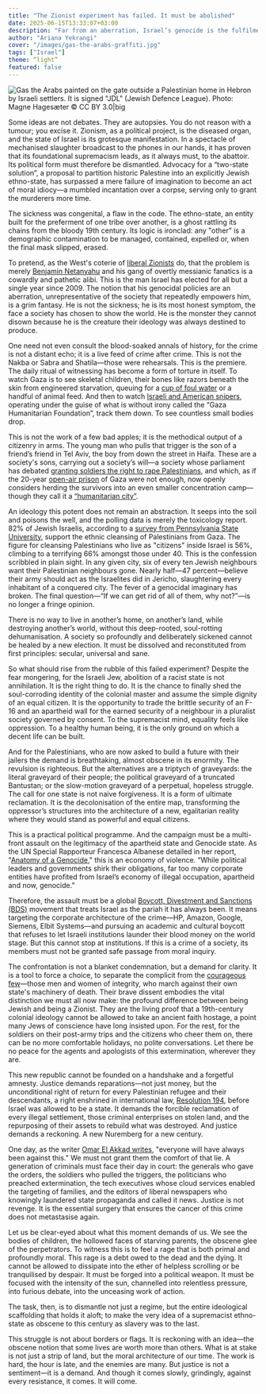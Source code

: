 ```yaml
---
title: "The Zionist experiment has failed. It must be abolished"
date: 2025-06-15T13:33:07+03:00
description: "Far from an aberration, Israel’s genocide is the fulfilment of its design.The era of two-state fantasies is over. Only a single, secular republic offers justice."
author: "Ariana Yekrangi"
cover: "/images/gas-the-arabs-graffiti.jpg"
tags: ["Israel"]
theme: “light”
featured: false
---
```


![`Gas the Arabs` painted on the gate outside a Palestinian home in Hebron by Israeli settlers. It is signed "JDL" (Jewish Defence League). Photo: Magne Hagesæter © CC BY 3.0|big](/images/gas-the-arabs-graffiti.jpg)

Some ideas are not debates. They are autopsies. You do not reason with a tumour; you excise it. Zionism, as a political project, is the diseased organ, and the state of Israel is its grotesque manifestation. In a spectacle of mechanised slaughter broadcast to the phones in our hands, it has proven that its foundational supremacism leads, as it always must, to the abattoir. Its political form must therefore be dismantled. Advocacy for a “two-state solution”, a proposal to partition historic Palestine into an explicitly Jewish ethno-state, has surpassed a mere failure of imagination to become an act of moral idiocy—a mumbled incantation over a corpse, serving only to grant the murderers more time.

The sickness was congenital, a flaw in the code. The ethno-state, an entity built for the preferment of one tribe over another, is a ghost rattling its chains from the bloody 19th century. Its logic is ironclad: any "other" is a demographic contamination to be managed, contained, expelled or, when the final mask slipped, erased.

To pretend, as the West's coterie of [liberal Zionists](https://youtu.be/4jf6tMsdlms?si=4ryVn3j7w8F4Dg9R) do, that the problem is merely [Benjamin Netanyahu](https://www.bbc.com/news/world-middle-east-18008697) and his gang of overtly messianic fanatics is a cowardly and pathetic alibi. This is the man Israel has elected for all but a single year since 2009\. The notion that his genocidal policies are an aberration, unrepresentative of the society that repeatedly empowers him, is a grim fantasy. He is not the sickness; he is its most honest symptom, the face a society has chosen to show the world. He is the monster they cannot disown because he is the creature their ideology was always destined to produce.

One need not even consult the blood-soaked annals of history, for the crime is not a distant echo; it is a live feed of crime after crime. This is not the Nakba or Sabra and Shatila—those were rehearsals. This is the premiere. The daily ritual of witnessing has become a form of torture in itself. To watch Gaza is to see skeletal children, their bones like razors beneath the skin from engineered starvation, queuing for a [cup of foul water](https://www.aljazeera.com/news/2025/7/13/children-collecting-water-among-59-palestinians-killed-by-israel-in-gaza) or a handful of animal feed. And then to watch [Israeli and American snipers](https://www.aljazeera.com/news/2025/5/27/heartbreaking-chaos-in-gaza-as-starving-palestinians-seek-us-israeli-aid), operating under the guise of what is without irony called the “Gaza Humanitarian Foundation”, track them down. To see countless small bodies drop.

This is not the work of a few bad apples; it is the methodical output of a citizenry in arms. The young man who pulls that trigger is the son of a friend’s friend in Tel Aviv, the boy from down the street in Haifa. These are a society's sons, carrying out a society’s will—a society whose parliament has debated [granting soldiers the right to rape Palestinians](https://www.cbsnews.com/news/israel-hamas-war-idf-palestinian-prisoner-alleged-rape-sde-teinman-abuse-protest/), and which, as if the 20-year [open-air prison](https://www.hrw.org/news/2022/06/14/gaza-israels-open-air-prison-15) of Gaza were not enough, now openly considers herding the survivors into an even smaller concentration camp—though they call it a [“humanitarian city”](https://www.theguardian.com/world/2025/jul/13/israel-humanitarian-city-rafah-gaza-camp-ehud-olmert).

An ideology this potent does not remain an abstraction. It seeps into the soil and poisons the well, and the polling data is merely the toxicology report. 82% of Jewish Israelis, according to a [survey from Pennsylvania State University](https://mondoweiss.net/2025/05/poll-shows-israeli-belief-that-palestinians-should-be-eradicated-is-no-longer-a-fringe-opinion/), support the ethnic cleansing of Palestinians from Gaza. The figure for cleansing Palestinians who live as "citizens" inside Israel is 56%, climbing to a terrifying 66% amongst those under 40\. This is the confession scribbled in plain sight. In any given city, six of every ten Jewish neighbours want their Palestinian neighbours gone. Nearly half—47 percent—believe their army should act as the Israelites did in Jericho, slaughtering every inhabitant of a conquered city. The fever of a genocidal imaginary has broken. The final question—“If we can get rid of all of them, why not?”—is no longer a fringe opinion.

There is no way to live in another’s home, on another’s land, while destroying another’s world, without this deep-rooted, soul-rotting dehumanisation. A society so profoundly and deliberately sickened cannot be healed by a new election. It must be dissolved and reconstituted from first principles: secular, universal and sane.

So what should rise from the rubble of this failed experiment? Despite the fear mongering, for the Israeli Jew, abolition of a racist state is not annihilation. It is the right thing to do. It is the chance to finally shed the soul-corroding identity of the colonial master and assume the simple dignity of an equal citizen. It is the opportunity to trade the brittle security of an F-16 and an apartheid wall for the earned security of a neighbour in a pluralist society governed by consent. To the supremacist mind, equality feels like oppression. To a healthy human being, it is the only ground on which a decent life can be built.

And for the Palestinians, who are now asked to build a future with their jailers the demand is breathtaking, almost obscene in its enormity. The revulsion is righteous. But the alternatives are a triptych of graveyards: the literal graveyard of their people; the political graveyard of a truncated Bantustan; or the slow-motion graveyard of a perpetual, hopeless struggle. The call for one state is not naive forgiveness. It is a form of ultimate reclamation. It is the decolonisation of the entire map, transforming the oppressor’s structures into the architecture of a new, egalitarian reality where they would stand as powerful and equal citizens.

This is a practical political programme. And the campaign must be a multi-front assault on the legitimacy of the apartheid state and Genocide state. As the UN Special Rapporteur Francesca Albanese detailed in her report, "[Anatomy of a Genocide](https://docs.un.org/en/A/HRC/59/23)," this is an economy of violence. “While political leaders and governments shirk their obligations, far too many corporate entities have profited from Israel’s economy of illegal occupation, apartheid and now, genocide.”

Therefore, the assault must be a global [Boycott, Divestment and Sanctions (BDS)](https://bdsmovement.net/) movement that treats Israel as the pariah it has always been. It means targeting the corporate architecture of the crime—HP, Amazon, Google, Siemens, Elbit Systems—and pursuing an academic and cultural boycott that refuses to let Israeli institutions launder their blood money on the world stage. But this cannot stop at institutions. If this is a crime of a society, its members must not be granted safe passage from moral inquiry.

The confrontation is not a blanket condemnation, but a demand for clarity. It is a tool to force a choice, to separate the complicit from the [courageous few](https://www.amnesty.org/en/latest/campaigns/2025/03/i-couldnt-wear-a-uniform-that-symbolizes-killing-and-oppression-israeli-activist-who-refuses-to-serve-in-the-israeli-army/)—those men and women of integrity, who march against their own state's machinery of death. Their brave dissent embodies the vital distinction we must all now make: the profound difference between being Jewish and being a Zionist. They are the living proof that a 19th-century colonial ideology cannot be allowed to take an ancient faith hostage, a point many Jews of conscience have long insisted upon. For the rest, for the soldiers on their post-army trips and the citizens who cheer them on, there can be no more comfortable holidays, no polite conversations. Let there be no peace for the agents and apologists of this extermination, wherever they are.

This new republic cannot be founded on a handshake and a forgetful amnesty. Justice demands reparations—not just money, but the unconditional right of return for every Palestinian refugee and their descendants, a right enshrined in international law, [Resolution 194](https://www.unrwa.org/content/resolution-194), before Israel was allowed to be a state. It demands the forcible reclamation of every illegal settlement, those criminal enterprises on stolen land, and the repurposing of their assets to rebuild what was destroyed. And justice demands a reckoning. A new Nuremberg for a new century.

One day, as the writer [Omar El Akkad writes](https://www.theguardian.com/books/2025/feb/14/one-day-everyone-will-have-always-been-against-this-by-omar-el-akkad-review-a-cathartic-savaging-of-western-hypocrisy-over-gaza), "everyone will have always been against this." We must not grant them the comfort of that lie. A generation of criminals must face their day in court: the generals who gave the orders, the soldiers who pulled the triggers, the politicians who preached extermination, the tech executives whose cloud services enabled the targeting of families, and the editors of liberal newspapers who knowingly laundered state propaganda and called it news. Justice is not revenge. It is the essential surgery that ensures the cancer of this crime does not metastasise again.

Let us be clear-eyed about what this moment demands of us. We see the bodies of children, the hollowed faces of starving parents, the obscene glee of the perpetrators. To witness this is to feel a rage that is both primal and profoundly moral. This rage is a debt owed to the dead and the dying. It cannot be allowed to dissipate into the ether of helpless scrolling or be tranquilised by despair. It must be forged into a political weapon. It must be focused with the intensity of the sun, channelled into relentless pressure, into furious debate, into the unceasing work of action.

The task, then, is to dismantle not just a regime, but the entire ideological scaffolding that holds it aloft; to make the very idea of a supremacist ethno-state as obscene to this century as slavery was to the last.

This struggle is not about borders or flags. It is reckoning with an idea—the obscene notion that some lives are worth more than others. What is at stake is not just a strip of land, but the moral architecture of our time. The work is hard, the hour is late, and the enemies are many. But justice is not a sentiment—it is a demand. And though it comes slowly, grindingly, against every resistance, it comes. It will come.

